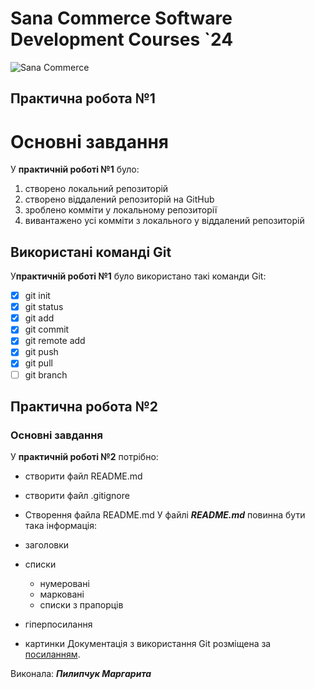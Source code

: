 # Sana Commerce Software Development Courses `24

![Sana Commerce](https://upload.wikimedia.org/wikipedia/commons/0/08/Sana_Commerce_Logo.png)

## Практична робота №1

# Основні завдання

У **практичній роботі №1** було:

1. створено локальний репозиторій
1. створено віддалений репозиторій на GitHub
1. зроблено комміти у локальному репозиторії
1. вивантажено усі комміти з локального у віддалений репозиторій

## Використані команді Git

У**практичній роботі №1** було використано такі команди Git:

- [x] git init
- [x] git status
- [x] git add
- [x] git commit
- [x] git remote add
- [x] git push
- [x] git pull
- [ ] git branch

## Практична робота №2

### Основні завдання

У **практичній роботі №2** потрібно:

- створити файл README.md
- створити файл .gitignore
- Створення файла README.md
  У файлі **_README.md_** повинна бути така інформація:

- заголовки
- списки
  - нумеровані
  - марковані
  - списки з прапорців
- гіперпосилання
- картинки
  Документація з використання Git розміщена за [посиланням](https://docs.github.com/en/get-started/writing-on-github/getting-started-with-writing-and-formatting-on-github/basic-writing-and-formatting-syntax#links).

Виконала: **_Пилипчук Маргарита_**

